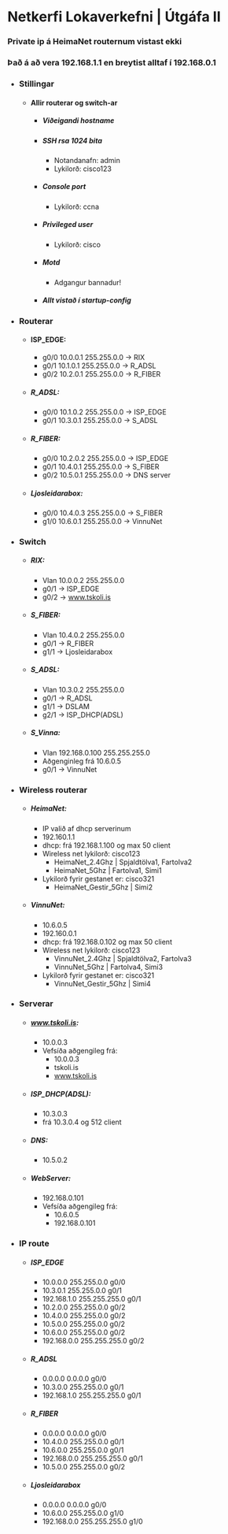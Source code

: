 # Netkerfi Lokaverkefni | Útgáfa II

### Private ip á HeimaNet routernum vistast ekki
### Það á að vera 192.168.1.1 en breytist alltaf í 192.168.0.1

* ### Stillingar
    * #### Allir routerar og switch-ar
        * ##### Viðeigandi hostname
        * ##### SSH rsa 1024 bita
            * Notandanafn: admin
            * Lykilorð: cisco123
        * ##### Console port
            * Lykilorð: ccna
        * ##### Privileged user
            * Lykilorð: cisco
        * ##### Motd
            * Adgangur bannadur!
        * ##### Allt vistað í startup-config

* ### Routerar 
    
    * #### ISP_EDGE:
        * g0/0 10.0.0.1 255.255.0.0 -> RIX
        * g0/1 10.1.0.1 255.255.0.0 -> R_ADSL
        * g0/2 10.2.0.1 255.255.0.0 -> R_FIBER

    * ##### R_ADSL:
        * g0/0 10.1.0.2 255.255.0.0 -> ISP_EDGE
        * g0/1 10.3.0.1 255.255.0.0 -> S_ADSL

    * ##### R_FIBER:
        * g0/0 10.2.0.2 255.255.0.0 -> ISP_EDGE
        * g0/1 10.4.0.1 255.255.0.0 -> S_FIBER
        * g0/2 10.5.0.1 255.255.0.0 -> DNS server

    * ##### Ljosleidarabox:
        * g0/0 10.4.0.3 255.255.0.0 -> S_FIBER
        * g1/0 10.6.0.1 255.255.0.0 -> VinnuNet

* ### Switch

    * ##### RIX:
        * Vlan 10.0.0.2 255.255.0.0
        * g0/1 -> ISP_EDGE
        * g0/2 -> www.tskoli.is

    * ##### S_FIBER:
        * Vlan 10.4.0.2 255.255.0.0
        * g0/1 -> R_FIBER
        * g1/1 -> Ljosleidarabox

    * ##### S_ADSL:
        * Vlan 10.3.0.2 255.255.0.0
        * g0/1 -> R_ADSL
        * g1/1 -> DSLAM
        * g2/1 -> ISP_DHCP(ADSL)
        
    * ##### S_Vinna:
        * Vlan 192.168.0.100 255.255.255.0
        * Aðgenginleg frá 10.6.0.5
        * g0/1 -> VinnuNet

* ### Wireless routerar

    * ##### HeimaNet:
        * IP valið af dhcp serverinum
        * 192.160.1.1
        * dhcp: frá 192.168.1.100 og max 50 client
        * Wireless net lykilorð: cisco123
            * HeimaNet_2.4Ghz | Spjaldtölva1, Fartolva2
            * HeimaNet_5Ghz | Fartolva1, Simi1
        * Lykilorð fyrir gestanet er: cisco321
            * HeimaNet_Gestir_5Ghz | Simi2

    * ##### VinnuNet:
        * 10.6.0.5
        * 192.160.0.1
        * dhcp: frá 192.168.0.102 og max 50 client
        * Wireless net lykilorð: cisco123
            * VinnuNet_2.4Ghz | Spjaldtölva2, Fartolva3
            * VinnuNet_5Ghz | Fartolva4, Simi3
        * Lykilorð fyrir gestanet er: cisco321
            * VinnuNet_Gestir_5Ghz | Simi4

* ### Serverar

    * ##### www.tskoli.is:
        * 10.0.0.3
        * Vefsíða aðgengileg frá:
            * 10.0.0.3
            * tskoli.is
            * www.tskoli.is

    * ##### ISP_DHCP(ADSL):
        * 10.3.0.3
        * frá 10.3.0.4 og 512 client

    * ##### DNS:
        * 10.5.0.2

    * ##### WebServer:
        * 192.168.0.101
        * Vefsíða aðgengileg frá:
            * 10.6.0.5
            * 192.168.0.101

* ### IP route

    * ##### ISP_EDGE
        * 10.0.0.0 255.255.0.0 g0/0
        * 10.3.0.1 255.255.0.0 g0/1
        * 192.168.1.0 255.255.255.0 g0/1
        * 10.2.0.0 255.255.0.0 g0/2
        * 10.4.0.0 255.255.0.0 g0/2
        * 10.5.0.0 255.255.0.0 g0/2
        * 10.6.0.0 255.255.0.0 g0/2
        * 192.168.0.0 255.255.255.0 g0/2

    * ##### R_ADSL
        * 0.0.0.0 0.0.0.0 g0/0
        * 10.3.0.0 255.255.0.0 g0/1
        * 192.168.1.0 255.255.255.0 g0/1

    * ##### R_FIBER
        * 0.0.0.0 0.0.0.0 g0/0
        * 10.4.0.0 255.255.0.0 g0/1
        * 10.6.0.0 255.255.0.0 g0/1
        * 192.168.0.0 255.255.255.0 g0/1
        * 10.5.0.0 255.255.0.0 g0/2

    * ##### Ljosleidarabox
        * 0.0.0.0 0.0.0.0 g0/0
        * 10.6.0.0 255.255.0.0 g1/0
        * 192.168.0.0 255.255.255.0 g1/0